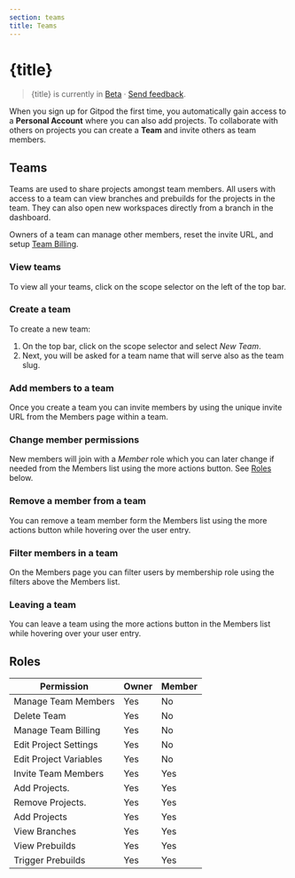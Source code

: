 ```yaml
---
section: teams
title: Teams
---
```


<script context="module">
  export const prerender = true;
</script>

# {title}

> {title} is currently in [Beta](/docs/support/release-cycle) · [Send feedback](https://github.com/gitpod-io/gitpod/issues/5095).

When you sign up for Gitpod the first time, you automatically gain access to a **Personal Account** where you can also add projects.
To collaborate with others on projects you can create a **Team** and invite others as team members.

## Teams

Teams are used to share projects amongst team members. All users with access to a team can view branches and prebuilds for the projects in the team. They can also open new workspaces directly from a branch in the dashboard.

Owners of a team can manage other members, reset the invite URL, and setup [Team Billing](/docs/support/billing/team-billing).

### View teams

To view all your teams, click on the scope selector on the left of the top bar.

### Create a team

To create a new team:

1. On the top bar, click on the scope selector and select _New Team_.
2. Next, you will be asked for a team name that will serve also as the team slug.

### Add members to a team

Once you create a team you can invite members by using the unique invite URL from the Members page within a team.

### Change member permissions

New members will join with a _Member_ role which you can later change if needed from the Members list using the more actions button. See [Roles](#roles) below.

### Remove a member from a team

You can remove a team member form the Members list using the more actions button while hovering over the user entry.

### Filter members in a team

On the Members page you can filter users by membership role using the filters above the Members list.

### Leaving a team

You can leave a team using the more actions button in the Members list while hovering over your user entry.

## Roles

| Permission             | Owner | Member |
| ---------------------- | ----- | ------ |
| Manage Team Members    | Yes   | No     |
| Delete Team            | Yes   | No     |
| Manage Team Billing    | Yes   | No     |
| Edit Project Settings  | Yes   | No     |
| Edit Project Variables | Yes   | No     |
| Invite Team Members    | Yes   | Yes    |
| Add Projects.          | Yes   | Yes    |
| Remove Projects.       | Yes   | Yes    |
| Add Projects           | Yes   | Yes    |
| View Branches          | Yes   | Yes    |
| View Prebuilds         | Yes   | Yes    |
| Trigger Prebuilds      | Yes   | Yes    |
